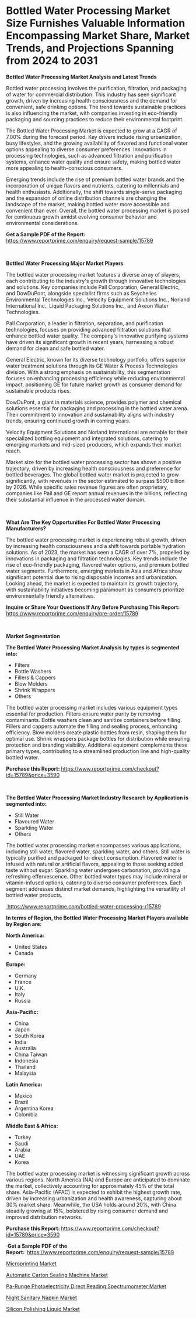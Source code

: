 <p><h1>Bottled Water Processing Market Size Furnishes Valuable Information Encompassing Market Share, Market Trends, and Projections Spanning from 2024 to 2031</h1></p><p><strong>Bottled Water Processing Market Analysis and Latest Trends</strong></p>
<p><p>Bottled water processing involves the purification, filtration, and packaging of water for commercial distribution. This industry has seen significant growth, driven by increasing health consciousness and the demand for convenient, safe drinking options. The trend towards sustainable practices is also influencing the market, with companies investing in eco-friendly packaging and sourcing practices to reduce their environmental footprint.</p><p>The Bottled Water Processing Market is expected to grow at a CAGR of 7.00% during the forecast period. Key drivers include rising urbanization, busy lifestyles, and the growing availability of flavored and functional water options appealing to diverse consumer preferences. Innovations in processing technologies, such as advanced filtration and purification systems, enhance water quality and ensure safety, making bottled water more appealing to health-conscious consumers.</p><p>Emerging trends include the rise of premium bottled water brands and the incorporation of unique flavors and nutrients, catering to millennials and health enthusiasts. Additionally, the shift towards single-serve packaging and the expansion of online distribution channels are changing the landscape of the market, making bottled water more accessible and convenient than ever. Overall, the bottled water processing market is poised for continuous growth amidst evolving consumer behavior and environmental considerations.</p></p>
<p><strong>Get a Sample PDF of the Report:&nbsp;</strong> <a href="https://www.reportprime.com/enquiry/request-sample/15789?utm_campaign=3&utm_medium=2&utm_source=Github&utm_content=ia&utm_term=30112024&utm_id=bottled-water-processing">https://www.reportprime.com/enquiry/request-sample/15789</a></p>
<p>&nbsp;</p>
<p><strong>Bottled Water Processing Major Market Players</strong></p>
<p><p>The bottled water processing market features a diverse array of players, each contributing to the industry's growth through innovative technologies and solutions. Key companies include Pall Corporation, General Electric, and DowDuPont, alongside specialist firms such as Seychelles Environmental Technologies Inc., Velocity Equipment Solutions Inc., Norland International Inc., Liquid Packaging Solutions Inc., and Axeon Water Technologies.</p><p>Pall Corporation, a leader in filtration, separation, and purification technologies, focuses on providing advanced filtration solutions that enhance bottled water quality. The company's innovative purifying systems have driven its significant growth in recent years, harnessing a robust demand for clean and safe bottled water. </p><p>General Electric, known for its diverse technology portfolio, offers superior water treatment solutions through its GE Water & Process Technologies division. With a strong emphasis on sustainability, this segmentation focuses on enhancing processing efficiency while reducing environmental impact, positioning GE for future market growth as consumer demand for sustainable products rises.</p><p>DowDuPont, a giant in materials science, provides polymer and chemical solutions essential for packaging and processing in the bottled water arena. Their commitment to innovation and sustainability aligns with industry trends, ensuring continued growth in coming years.</p><p>Velocity Equipment Solutions and Norland International are notable for their specialized bottling equipment and integrated solutions, catering to emerging markets and mid-sized producers, which expands their market reach.</p><p>Market size for the bottled water processing sector has shown a positive trajectory, driven by increasing health consciousness and preference for bottled beverages. The global bottled water market is projected to grow significantly, with revenues in the sector estimated to surpass $500 billion by 2026. While specific sales revenue figures are often proprietary, companies like Pall and GE report annual revenues in the billions, reflecting their substantial influence in the processed water domain.</p></p>
<p>&nbsp;</p>
<p><strong>What Are The Key Opportunities For Bottled Water Processing Manufacturers?</strong></p>
<p><p>The bottled water processing market is experiencing robust growth, driven by increasing health consciousness and a shift towards portable hydration solutions. As of 2023, the market has seen a CAGR of over 7%, propelled by innovations in packaging and filtration technologies. Key trends include the rise of eco-friendly packaging, flavored water options, and premium bottled water segments. Furthermore, emerging markets in Asia and Africa show significant potential due to rising disposable incomes and urbanization. Looking ahead, the market is expected to maintain its growth trajectory, with sustainability initiatives becoming paramount as consumers prioritize environmentally friendly alternatives.</p></p>
<p><strong>Inquire or Share Your Questions If Any Before Purchasing This Report:</strong> <a href="https://www.reportprime.com/enquiry/pre-order/15789?utm_campaign=3&utm_medium=2&utm_source=Github&utm_content=ia&utm_term=30112024&utm_id=bottled-water-processing">https://www.reportprime.com/enquiry/pre-order/15789</a></p>
<p>&nbsp;</p>
<p><strong>Market Segmentation</strong></p>
<p><strong>The Bottled Water Processing Market Analysis by types is segmented into:</strong></p>
<p><ul><li>Filters</li><li>Bottle Washers</li><li>Fillers & Cappers</li><li>Blow Molders</li><li>Shrink Wrappers</li><li>Others</li></ul></p>
<p><p>The bottled water processing market includes various equipment types essential for production. Filters ensure water purity by removing contaminants. Bottle washers clean and sanitize containers before filling. Fillers and cappers automate the filling and sealing process, enhancing efficiency. Blow molders create plastic bottles from resin, shaping them for optimal use. Shrink wrappers package bottles for distribution while ensuring protection and branding visibility. Additional equipment complements these primary types, contributing to a streamlined production line and high-quality bottled water.</p></p>
<p><strong>Purchase this Report:&nbsp;</strong><a href="https://www.reportprime.com/checkout?id=15789&price=3590&utm_campaign=3&utm_medium=2&utm_source=Github&utm_content=ia&utm_term=30112024&utm_id=bottled-water-processing">https://www.reportprime.com/checkout?id=15789&price=3590</a></p>
<p>&nbsp;</p>
<p><strong>The Bottled Water Processing Market Industry Research by Application is segmented into:</strong></p>
<p><ul><li>Still Water</li><li>Flavoured Water</li><li>Sparkling Water</li><li>Others</li></ul></p>
<p><p>The bottled water processing market encompasses various applications, including still water, flavored water, sparkling water, and others. Still water is typically purified and packaged for direct consumption. Flavored water is infused with natural or artificial flavors, appealing to those seeking added taste without sugar. Sparkling water undergoes carbonation, providing a refreshing effervescence. Other bottled water types may include mineral or vitamin-infused options, catering to diverse consumer preferences. Each segment addresses distinct market demands, highlighting the versatility of bottled water products.</p></p>
<p><a href="https://www.reportprime.com/bottled-water-processing-r15789?utm_campaign=3&utm_medium=2&utm_source=Github&utm_content=ia&utm_term=30112024&utm_id=bottled-water-processing">&nbsp;https://www.reportprime.com/bottled-water-processing-r15789</a></p>
<p><strong>In terms of Region, the Bottled Water Processing Market Players available by Region are:</strong></p>
<p>
    <p> <strong> North America: </strong>
        <ul>
            <li>United States</li>
            <li>Canada</li>
        </ul>
        </p> 
    <p> <strong> Europe: </strong>
        <ul>
            <li>Germany</li>
            <li>France</li>
            <li>U.K.</li>
            <li>Italy</li>
            <li>Russia</li>
        </ul>
        </p> 
    <p> <strong> Asia-Pacific: </strong>
        <ul>
            <li>China</li>
            <li>Japan</li>
            <li>South Korea</li>
            <li>India</li>
            <li>Australia</li>
            <li>China Taiwan</li>
            <li>Indonesia</li>
            <li>Thailand</li>
            <li>Malaysia</li>
        </ul>
        </p> 
    <p> <strong> Latin America: </strong>
        <ul>
            <li>Mexico</li>
            <li>Brazil</li>
            <li>Argentina Korea</li>
            <li>Colombia</li>
        </ul>
        </p> 
    <p> <strong> Middle East & Africa: </strong>
        <ul>
            <li>Turkey</li>
            <li>Saudi</li>
            <li>Arabia</li>
            <li>UAE</li>
            <li>Korea</li>
        </ul>
    </p>
    </p>
<p><p>The bottled water processing market is witnessing significant growth across various regions. North America (NA) and Europe are anticipated to dominate the market, collectively accounting for approximately 45% of the total share. Asia-Pacific (APAC) is expected to exhibit the highest growth rate, driven by increasing urbanization and health awareness, capturing about 30% market share. Meanwhile, the USA holds around 20%, with China steadily growing at 15%, bolstered by rising consumer demand and improved distribution networks.</p></p>
<p><strong>Purchase this Report: </strong><a href="https://www.reportprime.com/checkout?id=15789&price=3590&utm_campaign=3&utm_medium=2&utm_source=Github&utm_content=ia&utm_term=30112024&utm_id=bottled-water-processing">https://www.reportprime.com/checkout?id=15789&price=3590</a></p>
<p>&nbsp;<strong>Get a Sample PDF of the Report:&nbsp;&nbsp;</strong><a href="https://www.reportprime.com/enquiry/request-sample/15789?utm_campaign=3&utm_medium=2&utm_source=Github&utm_content=ia&utm_term=30112024&utm_id=bottled-water-processing">https://www.reportprime.com/enquiry/request-sample/15789</a></p>
<p><strong></strong></p>
<p><p><a href="https://github.com/nicoletavirag/Market-Research-Report-List-5/blob/main/microprinting-market.md?utm_campaign=3&utm_medium=2&utm_source=Github&utm_content=ia&utm_term=30112024&utm_id=bottled-water-processing">Microprinting Market</a></p><p><a href="https://www.linkedin.com/pulse/sustainability-trends-automatic-carton-sealing-machine-industry-gispe?utm_campaign=3&utm_medium=2&utm_source=Github&utm_content=ia&utm_term=30112024&utm_id=bottled-water-processing">Automatic Carton Sealing Machine Market</a></p><p><a href="https://issuu.com/reportprime-2/docs/pa-runge-photoelectricity-direct-reading-spectrumo?utm_campaign=3&utm_medium=2&utm_source=Github&utm_content=ia&utm_term=30112024&utm_id=bottled-water-processing">Pa-Runge Photoelectricity Direct Reading Spectrumometer Market</a></p><p><a href="https://www.linkedin.com/pulse/night-sanitary-napkin-market-size-share-analysis-growth-f2qtf?utm_campaign=3&utm_medium=2&utm_source=Github&utm_content=ia&utm_term=30112024&utm_id=bottled-water-processing">Night Sanitary Napkin Market</a></p><p><a href="https://issuu.com/reportprime-2/docs/silicon-polishing-liquid-market-size-2030.pptx?utm_campaign=3&utm_medium=2&utm_source=Github&utm_content=ia&utm_term=30112024&utm_id=bottled-water-processing">Silicon Polishing Liquid Market</a></p></p>
